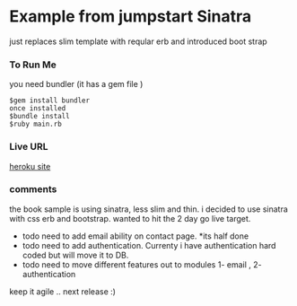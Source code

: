# Example from jumpstart Sinatra
just replaces slim template with reqular erb and introduced boot strap


### To Run Me
you need bundler (it has a gem file )
```shell
$gem install bundler
once installed 
$bundle install
$ruby main.rb
```

### Live URL
<a href="http://sinatra-song.herokuapp.com/" target="_blank">heroku site</a>

### comments
the book sample is using sinatra, less slim and thin. 
i decided to use sinatra with css erb and bootstrap. wanted to hit the 2 day go live target. 

+ todo need to add email ability on contact page.  *its half done
+ todo need to add authentication. Currenty i have authentication hard coded but will move it to DB.
+ todo need to move different features out to modules 1- email , 2- authentication

keep it agile .. next release :) 
